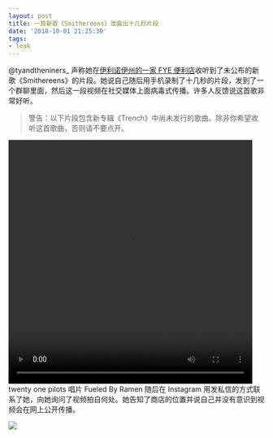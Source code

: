 ```yaml
---
layout: post
title: 一首新歌《Smithereens》泄露出十几秒片段
date: '2018-10-01 21:25:30'
tags:
- leak
---
```



@tyandtheniners_ 声称她在[伊利诺伊州的一家 FYE 便利店](https://maps.google.com/?cid=3481047128345953715)收听到了未公布的新歌《Smithereens》的片段。她说自己随后用手机录制了十几秒的片段，发到了一个群聊里面，然后这一段视频在社交媒体上面病毒式传播。许多人反馈说这首歌非常好听。

> 警告：以下片段包含新专辑《Trench》中尚未发行的歌曲。除非你希望收听这首歌曲，否则请不要点开。

<div class="wp-video" style="width: 480px;"><video class="wp-video-shortcode" controls="controls" height="480" id="video-2582-19" preload="metadata" width="480"><source src="https://www.dun4real.org/wp-content/uploads/2018/10/VID_20181001_125521_621.mp4?_=19" type="video/mp4"></source>[https://www.dun4real.org/wp-content/uploads/2018/10/VID_20181001_125521_621.mp4](https://www.dun4real.org/wp-content/uploads/2018/10/VID_20181001_125521_621.mp4)</video></div>twenty one pilots 唱片 Fueled By Ramen 随后在 Instagram 用发私信的方式联系了她，向她询问了视频拍自何处。她告知了商店的位置并说自己并没有意识到视频会在网上公开传播。

[![](https://i2.wp.com/res.cloudinary.com/du5vcylqh/image/upload/v1545554746/IMG_20181001_110024_fvfhdk.jpg?resize=780%2C1387&ssl=1)](https://i2.wp.com/res.cloudinary.com/du5vcylqh/image/upload/v1545554746/IMG_20181001_110024_fvfhdk.jpg?ssl=1)


